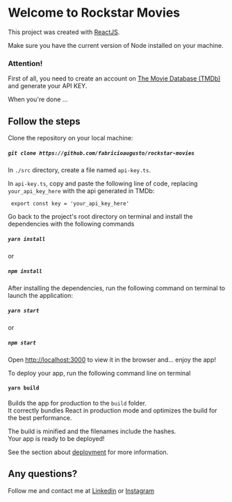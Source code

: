 # Welcome to Rockstar Movies

This project was created with [ReactJS](https://reactjs.org/).

Make sure you have the current version of Node installed on your machine.

### Attention!

First of all, you need to create an account on [The Movie Database (TMDb)](https://www.themoviedb.org/) and generate your API KEY.

When you're done ...

## Follow the steps

Clone the repository on your local machine:

##### `git clone https://github.com/fabricioaugusto/rockstar-movies`

In `./src` directory, create a file named `api-key.ts`.

In `api-key.ts`, copy and paste the following line of code, replacing `your_api_key_here` with the api generated in TMDb:

```
 export const key = 'your_api_key_here'
```

Go back to the project's root directory on terminal and install the dependencies with the following commands

##### `yarn install`

or

##### `npm install`

After installing the dependencies, run the following command on terminal to launch the application:

##### `yarn start`

or

##### `npm start`

Open [http://localhost:3000](http://localhost:3000) to view it in the browser and... enjoy the app!

To deploy your app, run the following command line on terminal

#### `yarn build`

Builds the app for production to the `build` folder.\
It correctly bundles React in production mode and optimizes the build for the best performance.

The build is minified and the filenames include the hashes.\
Your app is ready to be deployed!

See the section about [deployment](https://facebook.github.io/create-react-app/docs/deployment) for more information.

## Any questions?

Follow me and contact me at [Linkedin](https://www.linkedin.com/in/devfabricio/) or [Instagram](https://www.instagram.com/fabricioagm/)

